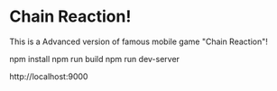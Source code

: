 # Chain Reaction!
This is a Advanced version of famous mobile game "Chain Reaction"!

npm install
npm run build
npm run dev-server

http://localhost:9000
